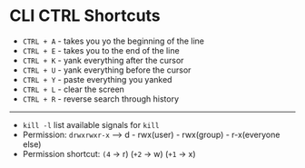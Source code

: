 # CLI CTRL Shortcuts
+ `CTRL + A` - takes you yo the beginning of the line
+ `CTRL + E` - takes you to the end of the line
+ `CTRL + K` - yank everything after the cursor
+ `CTRL + U` - yank everything before the cursor
+ `CTRL + Y` - paste everything you yanked
+ `CTRL + L` - clear the screen
+ `CTRL + R` - reverse search through history
-------
+ `kill -l` list available signals for `kill`
+ Permission: `drwxrwxr-x` --> d  - rwx(user) - rwx(group) - r-x(everyone else)
+ Permission shortcut: `(4` -> r) (`+2` -> w) (`+1` -> x)

